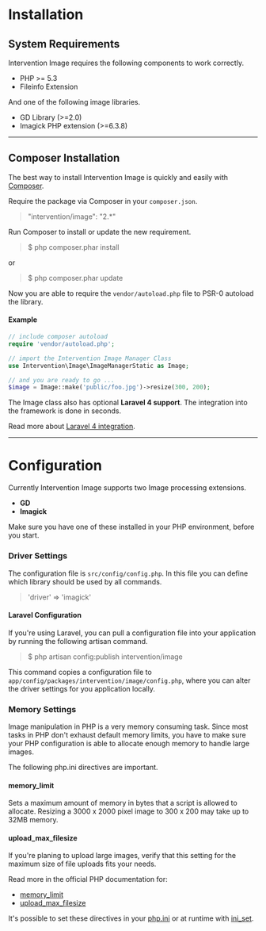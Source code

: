 # Installation

## System Requirements

Intervention Image requires the following components to work correctly.

- PHP >= 5.3
- Fileinfo Extension

And one of the following image libraries.

- GD Library (>=2.0)
- Imagick PHP extension (>=6.3.8)

---

## Composer Installation

The best way to install Intervention Image is quickly and easily with [Composer](http://getcomposer.org/).

Require the package via Composer in your ```composer.json```.

> "intervention/image": "2.*"

Run Composer to install or update the new requirement.

> $ php composer.phar install

or

> $ php composer.phar update

Now you are able to require the ```vendor/autoload.php``` file to PSR-0 autoload the library.

#### Example

```php
// include composer autoload
require 'vendor/autoload.php';

// import the Intervention Image Manager Class
use Intervention\Image\ImageManagerStatic as Image;

// and you are ready to go ...
$image = Image::make('public/foo.jpg')->resize(300, 200);
```

The Image class also has optional **Laravel 4 support**. The integration into the framework is done in seconds.

Read more about [Laravel 4 integration](laravel).

---

# Configuration

Currently Intervention Image supports two Image processing extensions.

- **GD**
- **Imagick**

Make sure you have one of these installed in your PHP environment, before you start.

### Driver Settings

The configuration file is ```src/config/config.php```. In this file you can define which library should be used by all commands.

> 'driver' => 'imagick'

#### Laravel Configuration

If you're using Laravel, you can pull a configuration file into your application by running the following artisan command.

> $ php artisan config:publish intervention/image

This command copies a configuration file to ```app/config/packages/intervention/image/config.php```, where you can alter the driver settings for you application locally.

### Memory Settings

Image manipulation in PHP is a very memory consuming task. Since most tasks in PHP don't exhaust default memory limits, you have to make sure your PHP configuration is able to allocate enough memory to handle large images.

The following php.ini directives are important.

#### memory_limit

Sets a maximum amount of memory in bytes that a script is allowed to allocate. Resizing a 3000 x 2000 pixel image to 300 x 200 may take up to 32MB memory.

#### upload_max_filesize

If you're planing to upload large images, verify that this setting for the maximum size of file uploads fits your needs.

Read more in the official PHP documentation for:

* [memory_limit](http://www.php.net/manual/en/ini.core.php#ini.memory-limit)
* [upload_max_filesize](http://www.php.net/manual/en/ini.core.php#ini.upload-max-filesize)

It's possible to set these directives in your [php.ini](http://www.php.net/manual/en/ini.core.php) or at runtime with [ini_set](http://www.php.net/manual/en/function.ini-set.php).
